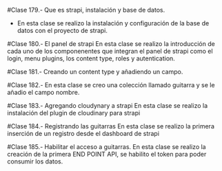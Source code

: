 #Clase 179.- Que es strapi, instalación y base de datos.
- En esta clase se realizo la instalación y configuración de la base de datos con el proyecto de strapi.

#Clase 180.- El panel de strapi
En esta clase se realizo la introducción de cada uno de los componenentes que integran el panel de strapi como el login, menu plugins, los content type, roles y autentication.

#Clase 181.- Creando un content type y añadiendo un campo.

#Clase 182.- En esta clase se creo una colección llamado guitarra y se le añadio el campo nombre.

#Clase 183.- Agregando cloudynary a strapi
En esta clase se realizo la instalación del plugin de cloudinary para strapi

#Clase 184.- Registrando las guitarras
En esta clase se realizo la primera inserción de un registro desde el dashboard de strapi

#Clase 185.- Habilitar el acceso a guitarras.
En esta clase se realizo la creación de la primera END POINT API, se habilito el token para poder consumir los datos.